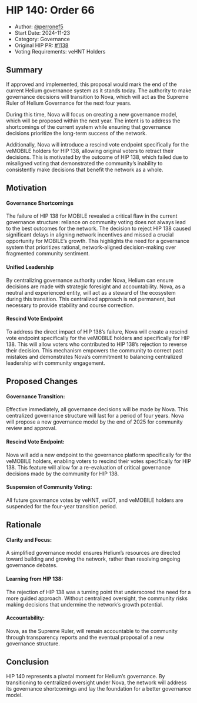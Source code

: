 # HIP 140: Order 66

- Author: [@perronef5](https://github.com/perronef5)
- Start Date: 2024-11-23
- Category: Governance
- Original HIP PR: [#1138](https://github.com/helium/HIP/pull/1138)
- Voting Requirements: veHNT Holders

## Summary

If approved and implemented, this proposal would mark the end of the current Helium governance system as it stands today. The authority to make governance decisions will transition to Nova, which will act as the Supreme Ruler of Helium Governance for the next four years.

During this time, Nova will focus on creating a new governance model, which will be proposed within the next year. The intent is to address the shortcomings of the current system while ensuring that governance decisions prioritize the long-term success of the network.

Additionally, Nova will introduce a rescind vote endpoint specifically for the veMOBILE holders for HIP 138, allowing original voters to retract their decisions. This is motivated by the outcome of HIP 138, which failed due to misaligned voting that demonstrated the community’s inability to consistently make decisions that benefit the network as a whole.

## Motivation

#### Governance Shortcomings

The failure of HIP 138 for MOBILE revealed a critical flaw in the current governance structure: reliance on community voting does not always lead to the best outcomes for the network. The decision to reject HIP 138 caused significant delays in aligning network incentives and missed a crucial opportunity for MOBILE’s growth. This highlights the need for a governance system that prioritizes rational, network-aligned decision-making over fragmented community sentiment.

#### Unified Leadership

By centralizing governance authority under Nova, Helium can ensure decisions are made with strategic foresight and accountability. Nova, as a neutral and experienced entity, will act as a steward of the ecosystem during this transition. This centralized approach is not permanent, but necessary to provide stability and course correction.

#### Rescind Vote Endpoint

To address the direct impact of HIP 138’s failure, Nova will create a rescind vote endpoint specifically for the veMOBILE holders and specifically for HIP 138. This will allow voters who contributed to HIP 138’s rejection to reverse their decision. This mechanism empowers the community to correct past mistakes and demonstrates Nova’s commitment to balancing centralized leadership with community engagement.

## Proposed Changes

#### Governance Transition:

Effective immediately, all governance decisions will be made by Nova.
This centralized governance structure will last for a period of four years.
Nova will propose a new governance model by the end of 2025 for community review and approval.

#### Rescind Vote Endpoint:

Nova will add a new endpoint to the governance platform specifically for the veMOBILE holders, enabling voters to rescind their votes specifically for HIP 138.
This feature will allow for a re-evaluation of critical governance decisions made by the community for HIP 138.

#### Suspension of Community Voting:

All future governance votes by veHNT, veIOT, and veMOBILE holders are suspended for the four-year transition period.

## Rationale

#### Clarity and Focus:

A simplified governance model ensures Helium’s resources are directed toward building and growing the network, rather than resolving ongoing governance debates.

#### Learning from HIP 138:

The rejection of HIP 138 was a turning point that underscored the need for a more guided approach. Without centralized oversight, the community risks making decisions that undermine the network’s growth potential.

#### Accountability:

Nova, as the Supreme Ruler, will remain accountable to the community through transparency reports and the eventual proposal of a new governance structure.

## Conclusion

HIP 140 represents a pivotal moment for Helium’s governance. By transitioning to centralized oversight under Nova, the network will address its governance shortcomings and lay the foundation for a better governance model.
